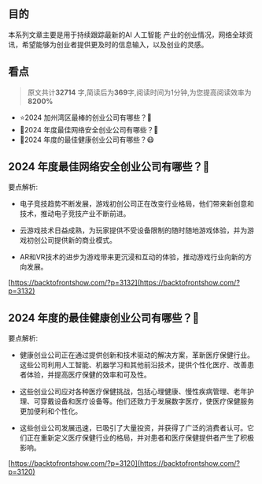 

## 目的
本系列文章主要是用于持续跟踪最新的AI 人工智能 产业的创业情况，网络全球资讯，希望能够为创业者提供更及时的信息输入，以及创业的灵感。
## 看点
> 原文共计**32714** 字,简读后为**369**字,阅读时间为1分钟,为您提高阅读效率为**8200%**


- ⭐️2024 加州湾区最棒的创业公司有哪些？🎉
- 💖2024 年度最佳网络安全创业公司有哪些？🤩
- 🧐2024 年度的最佳健康创业公司有哪些？😷



## 2024 年度最佳网络安全创业公司有哪些？🤩 

  要点解析:

- 电子竞技趋势不断发展，游戏初创公司正在改变行业格局，他们带来新创意和技术，推动电子竞技产业不断前进。

- 云游戏技术日益成熟，为玩家提供不受设备限制的随时随地游戏体验，并为游戏初创公司提供新的商业模式。

- AR和VR技术的进步为游戏带来更沉浸和互动的体验，推动游戏行业向新的方向发展。

 [https://backtofrontshow.com/?p=3132](https://backtofrontshow.com/?p=3132)

## 2024 年度的最佳健康创业公司有哪些？🧐 

  要点解析:

- 健康创业公司正在通过提供创新和技术驱动的解决方案，革新医疗保健行业。这些公司利用人工智能、机器学习和其他前沿技术，提供个性化医疗、改善患者体验，并提高医疗保健的效率和可及性。

- 这些创业公司应对各种医疗保健挑战，包括心理健康、慢性疾病管理、老年护理、可穿戴设备和医疗设备等。他们还致力于发展数字医疗，使医疗保健服务更加便利和个性化。

- 这些创业公司发展迅速，已吸引了大量投资，并获得了广泛的消费者认可。它们正在重新定义医疗保健行业的格局，并对患者和医疗保健提供者产生了积极影响。

 [https://backtofrontshow.com/?p=3120](https://backtofrontshow.com/?p=3120)

